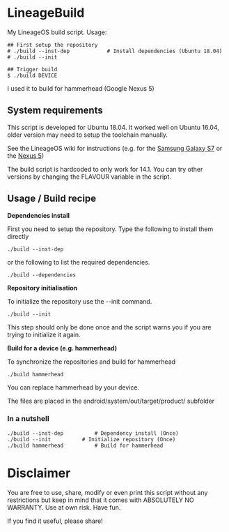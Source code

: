 # LineageBuild

My LineageOS build script. Usage:

    ## First setup the repository
    # ./build --inst-dep            # Install dependencies (Ubuntu 18.04)
    # ./build --init
    
    ## Trigger build
    $ ./build DEVICE

I used it to build for hammerhead (Google Nexus 5)

## System requirements

This script is developed for Ubuntu 18.04. It worked well on Ubuntu 16.04, older version may need to setup the toolchain manually.

See the LineageOS wiki for instructions (e.g. for the [Samsung Galaxy S7](https://wiki.lineageos.org/devices/herolte/build) or the [Nexus 5](https://wiki.lineageos.org/devices/hammerhead/build))

The build script is hardcoded to only work for 14.1. You can try other versions by changing the FLAVOUR variable in the script.

## Usage / Build recipe

**Dependencies install**

First you need to setup the repository. Type the following to install them directly

    ./build --inst-dep

or the following to list the required dependencies.

    ./build --dependencies

**Repository initialisation**

To initialize the repository use the --init command.

    ./build --init

This step should only be done once and the script warns you if you are trying to initialize it again.

**Build for a device (e.g. hammerhead)**

To synchronize the repositories and build for hammerhead

    ./build hammerhead

You can replace hammerhead by your device.

The files are placed in the android/system/out/target/product/ subfolder

### In a nutshell

    ./build --inst-dep			# Dependency install (Once)
    ./build --init			# Initialize repository (Once)
    ./build hammerhead			# Build for hammerhead

# Disclaimer

You are free to use, share, modify or even print this script without any restrictions but keep in mind that it comes with ABSOLUTELY NO WARRANTY. Use at own risk. Have fun.

If you find it useful, please share!


